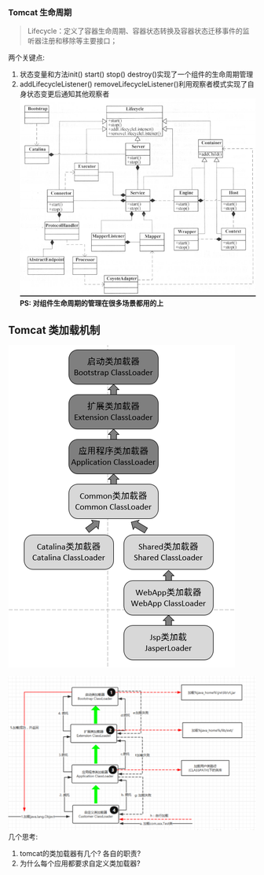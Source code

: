 ### Tomcat 生命周期
> Lifecycle：定义了容器生命周期、容器状态转换及容器状态迁移事件的监听器注册和移除等主要接口；

两个关键点: 
1. 状态变量和方法init() start() stop() destroy()实现了一个组件的生命周期管理
2. addLifecycleListener() removeLifecycleListener()利用观察者模式实现了自身状态变更后通知其他观察者
![](../res/tomcat-1.png)
**PS: 对组件生命周期的管理在很多场景都用的上**


## Tomcat 类加载机制
![](../res/tomcat-3.png)

![](../res/tomcat-2.png)
几个思考:

1. tomcat的类加载器有几个? 各自的职责?
2. 为什么每个应用都要求自定义类加载器?


